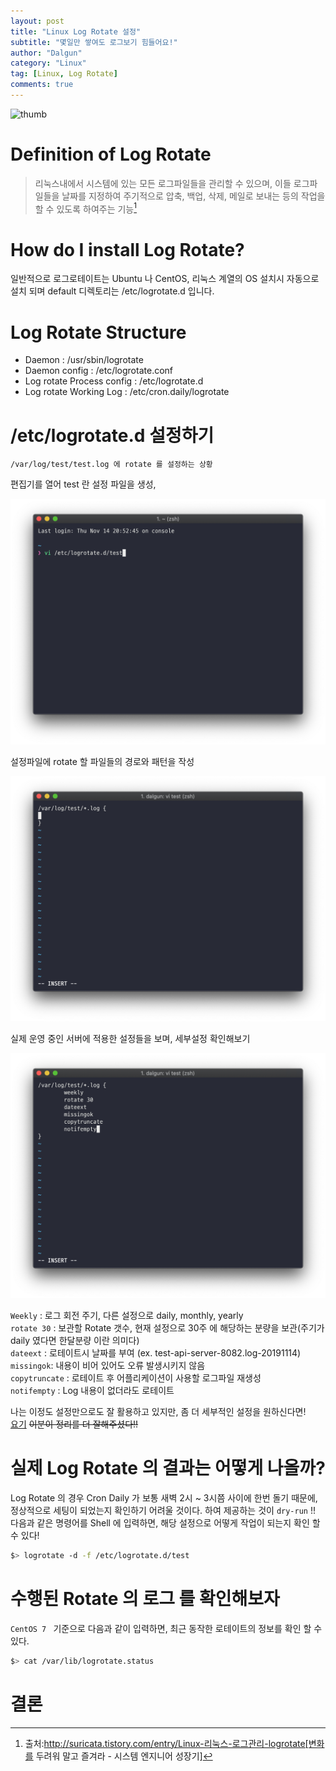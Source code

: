 ```yaml
---
layout: post
title: "Linux Log Rotate 설정"
subtitle: "몇일만 쌓여도 로그보기 힘들어요!"
author: "Dalgun"
category: "Linux"
tag: [Linux, Log Rotate]
comments: true
---
```


![thumb](https://www.ostechnix.com/wp-content/uploads/2017/04/Manage-Log-Files-Using-Logrotate-In-Linux-720x340.png)

# Definition of Log Rotate

>리눅스내에서 시스템에 있는 모든 로그파일들을 관리할 수 있으며, 이들 로그파일들을 날짜를 지정하여 주기적으로 압축, 백업, 삭제, 메일로 보내는 등의 작업을 할 수 있도록 하여주는 기능[^1]

# How do I install Log Rotate?
일반적으로 로그로테이트는 Ubuntu 나 CentOS, 리눅스 계열의 OS 설치시 자동으로 설치 되며 default 디렉토리는 /etc/logrotate.d 입니다.

# Log Rotate Structure

- Daemon : /usr/sbin/logrotate
- Daemon config : /etc/logrotate.conf
- Log rotate Process config : /etc/logrotate.d
- Log rotate Working Log : /etc/cron.daily/logrotate

# /etc/logrotate.d 설정하기

`/var/log/test/test.log 에 rotate 를 설정하는 상황`

편집기를 열어 test 란 설정 파일을 생성,

![bash](/assets/img/2019-11-14/1.png)

설정파일에 rotate 할 파일들의 경로와 패턴을 작성

![step1](/assets/img/2019-11-14/2.png)

실제 운영 중인 서버에 적용한 설정들을 보며, 세부설정 확인해보기

![step2](/assets/img/2019-11-14/3.png)

`Weekly` : 로그 회전 주기, 다른 설정으로 daily, monthly, yearly <br>
`rotate 30` : 보관할 Rotate 갯수, 현재 설정으로 30주 에 해당하는 분량을 보관(주기가 daily 였다면 한달분량 이란 의미다)<br>
`dateext` : 로테이트시 날짜를 부여 (ex. test-api-server-8082.log-20191114)<br>
`missingok`: 내용이 비어 있어도 오류 발생시키지 않음<br>
`copytruncate` : 로테이트 후 어플리케이션이 사용할 로그파일 재생성<br>
`notifempty` : Log 내용이 없더라도 로테이트 

나는 이정도 설정만으로도 잘 활용하고 있지만, 좀 더 세부적인 설정을 원하신다면!<br>
[요기](http://blog.naver.com/PostView.nhn?blogId=didim365_&logNo=220405747299) ~~이분이 정리를 더 잘해주셨다!!~~


# 실제 Log Rotate 의 결과는 어떻게 나올까?

Log Rotate 의 경우 Cron Daily 가 보통 새벽 2시 ~ 3시쯤 사이에 한번 돌기 때문에, 정상적으로 세팅이 되었는지 확인하기 어려울 것이다. 하여 제공하는 것이 `dry-run` !!<br>
다음과 같은 명령어를 Shell 에 입력하면, 해당 설정으로 어떻게 작업이 되는지 확인 할 수 있다!
```bash
$> logrotate -d -f /etc/logrotate.d/test
```

# 수행된 Rotate 의 로그 를 확인해보자
`CentOS 7 ` 기준으로 다음과 같이 입력하면, 최근 동작한 로테이트의 정보를 확인 할 수 있다.

```bash
$> cat /var/lib/logrotate.status
```


# 결론





[^1]: 출처:http://suricata.tistory.com/entry/Linux-리눅스-로그관리-logrotate[변화를 두려워 말고 즐겨라 - 시스템 엔지니어 성장기]
                                      